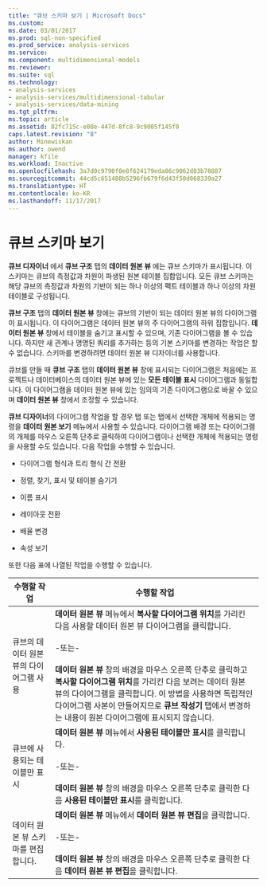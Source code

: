 ```yaml
---
title: "큐브 스키마 보기 | Microsoft Docs"
ms.custom: 
ms.date: 03/01/2017
ms.prod: sql-non-specified
ms.prod_service: analysis-services
ms.service: 
ms.component: multidimensional-models
ms.reviewer: 
ms.suite: sql
ms.technology:
- analysis-services
- analysis-services/multidimensional-tabular
- analysis-services/data-mining
ms.tgt_pltfrm: 
ms.topic: article
ms.assetid: 82fc715c-e08e-447d-8fc8-9c9005f145f0
caps.latest.revision: "8"
author: Minewiskan
ms.author: owend
manager: kfile
ms.workload: Inactive
ms.openlocfilehash: 3a7d0c9790f0e8f624179eda86c9062d03b78887
ms.sourcegitcommit: 44cd5c651488b5296fb679f6d43f50d068339a27
ms.translationtype: HT
ms.contentlocale: ko-KR
ms.lasthandoff: 11/17/2017
---
```

# <a name="view-the-cube-schema"></a>큐브 스키마 보기
  **큐브 디자이너** 에서 **큐브 구조** 탭의 **데이터 원본 뷰** 에는 큐브 스키마가 표시됩니다. 이 스키마는 큐브의 측정값과 차원이 파생된 원본 테이블 집합입니다. 모든 큐브 스키마는 해당 큐브의 측정값과 차원의 기반이 되는 하나 이상의 팩트 테이블과 하나 이상의 차원 테이블로 구성됩니다.  
  
 **큐브 구조** 탭의 **데이터 원본 뷰** 창에는 큐브의 기반이 되는 데이터 원본 뷰의 다이어그램이 표시됩니다. 이 다이어그램은 데이터 원본 뷰의 주 다이어그램의 하위 집합입니다. **데이터 원본 뷰** 창에서 테이블을 숨기고 표시할 수 있으며, 기존 다이어그램을 볼 수 있습니다. 하지만 새 관계나 명명된 쿼리를 추가하는 등의 기본 스키마를 변경하는 작업은 할 수 없습니다. 스키마를 변경하려면 데이터 원본 뷰 디자이너를 사용합니다.  
  
 큐브를 만들 때 **큐브 구조** 탭의 **데이터 원본 뷰** 창에 표시되는 다이어그램은 처음에는 프로젝트나 데이터베이스의 데이터 원본 뷰에 있는 **모든 테이블 표시** 다이어그램과 동일합니다. 이 다이어그램을 데이터 원본 뷰에 있는 임의의 기존 다이어그램으로 바꿀 수 있으며 **데이터 원본 뷰** 창에서 조정할 수 있습니다.  
  
 **큐브 디자이너**의 다이어그램 작업을 할 경우 탭 또는 탭에서 선택한 개체에 적용되는 명령을 **데이터 원본 보기** 메뉴에서 사용할 수 있습니다. 다이어그램 배경 또는 다이어그램의 개체를 마우스 오른쪽 단추로 클릭하여 다이어그램이나 선택한 개체에 적용되는 명령을 사용할 수도 있습니다. 다음 작업을 수행할 수 있습니다.  
  
-   다이어그램 형식과 트리 형식 간 전환  
  
-   정렬, 찾기, 표시 및 테이블 숨기기  
  
-   이름 표시  
  
-   레이아웃 전환  
  
-   배율 변경  
  
-   속성 보기  
  
 또한 다음 표에 나열된 작업을 수행할 수 있습니다.  
  
|수행할 작업|수행할 작업|  
|--------|-------------|  
|큐브의 데이터 원본 뷰의 다이어그램 사용|**데이터 원본 뷰** 메뉴에서 **복사할 다이어그램 위치**를 가리킨 다음 사용할 데이터 원본 뷰 다이어그램을 클릭합니다.<br /><br /> -또는-<br /><br /> **데이터 원본 뷰** 창의 배경을 마우스 오른쪽 단추로 클릭하고 **복사할 다이어그램 위치**를 가리킨 다음 보려는 데이터 원본 뷰의 다이어그램을 클릭합니다. 이 방법을 사용하면 독립적인 다이어그램 사본이 만들어지므로 **큐브 작성기** 탭에서 변경하는 내용이 원본 다이어그램에 표시되지 않습니다.|  
|큐브에 사용되는 테이블만 표시|**데이터 원본 뷰** 메뉴에서 **사용된 테이블만 표시**를 클릭합니다.<br /><br /> -또는-<br /><br /> **데이터 원본 뷰** 창의 배경을 마우스 오른쪽 단추로 클릭한 다음 **사용된 테이블만 표시**를 클릭합니다.|  
|데이터 원본 뷰 스키마를 편집합니다.|**데이터 원본 뷰** 메뉴에서 **데이터 원본 뷰 편집**을 클릭합니다.<br /><br /> -또는-<br /><br /> **데이터 원본 뷰** 창의 배경을 마우스 오른쪽 단추로 클릭한 다음 **데이터 원본 뷰 편집**을 클릭합니다.|  
  
  

